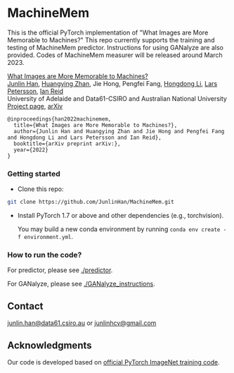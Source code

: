 # MachineMem

This is the official PyTorch implementation of "What Images are More Memorable to Machines?" This repo currently supports the training and testing of MachineMem predictor. Instructions for using GANalyze are also provided. Codes of MachineMem measurer will be released around March 2023. 

[What Images are More Memorable to Machines?](https://arxiv.org/abs/2201.12078) <br>
[Junlin Han](https://junlinhan.github.io/), [Huangying Zhan](https://huangying-zhan.github.io/), Jie Hong, Pengfei Fang, [Hongdong Li](http://users.cecs.anu.edu.au/~hongdong/), [Lars Petersson](https://people.csiro.au/P/L/Lars-Petersson), [Ian Reid](https://cs.adelaide.edu.au/~ianr/) <br>
University of Adelaide and Data61-CSIRO and Australian National University <br>
[Project page](https://junlinhan.github.io/projects/machinemem.html), [arXiv](https://junlinhan.github.io/projects/machinemem.html)

```
@inproceedings{han2022machinemem,
  title={What Images are More Memorable to Machines?},
  author={Junlin Han and Huangying Zhan and Jie Hong and Pengfei Fang and Hongdong Li and Lars Petersson and Ian Reid},
  booktitle={arXiv preprint arXiv:},
  year={2022}
}
```
   
### Getting started
- Clone this repo:
```bash
git clone https://github.com/JunlinHan/MachineMem.git
```

- Install PyTorch 1.7 or above and other dependencies (e.g., torchvision).

  You may build a new conda environment by running `conda env create -f environment.yml`.
### How to run the code?

For predictor, please see [./predictor](predictor).

For GANalyze, please see [./GANalyze_instructions](GANalyze_instructions).
## Contact
junlin.han@data61.csiro.au or junlinhcv@gmail.com

## Acknowledgments
Our code is developed based on [official PyTorch ImageNet training code](https://github.com/pytorch/examples/tree/master/imagenet).
